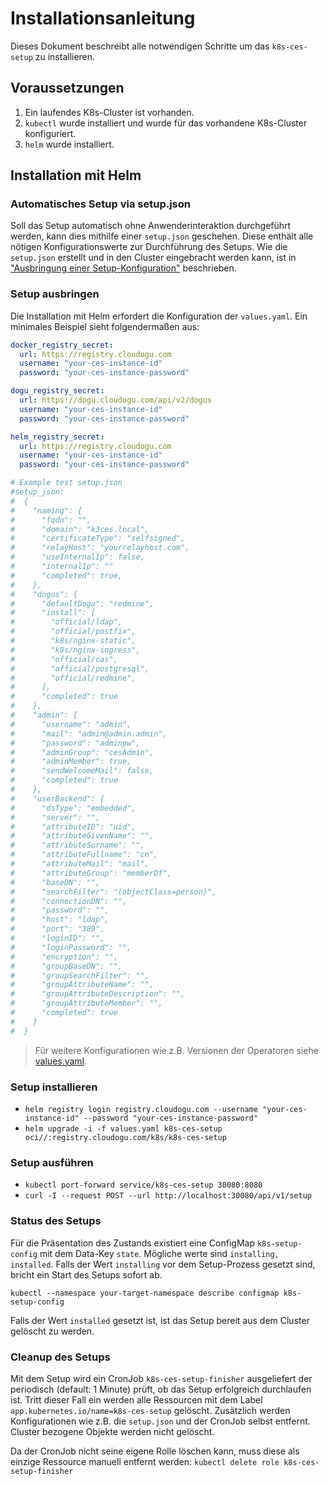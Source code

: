 # Installationsanleitung

Dieses Dokument beschreibt alle notwendigen Schritte um das `k8s-ces-setup` zu installieren.

## Voraussetzungen

1. Ein laufendes K8s-Cluster ist vorhanden.
2. `kubectl` wurde installiert und wurde für das vorhandene K8s-Cluster konfiguriert.
3. `helm` wurde installiert.

## Installation mit Helm

### Automatisches Setup via setup.json

Soll das Setup automatisch ohne Anwenderinteraktion durchgeführt werden, kann dies mithilfe einer `setup.json` geschehen.
Diese enthält alle nötigen Konfigurationswerte zur Durchführung des Setups. Wie die `setup.json` erstellt und in den
Cluster eingebracht werden kann, ist in ["Ausbringung einer Setup-Konfiguration"](custom_setup_configuration_de.md) beschrieben.

### Setup ausbringen

Die Installation mit Helm erfordert die Konfiguration der `values.yaml`. Ein minimales Beispiel sieht folgendermaßen aus:

```yaml
docker_registry_secret:
  url: https://registry.cloudogu.com
  username: "your-ces-instance-id"
  password: "your-ces-instance-password"

dogu_registry_secret:
  url: https://dogu.cloudogu.com/api/v2/dogus
  username: "your-ces-instance-id"
  password: "your-ces-instance-password"

helm_registry_secret:
  url: https://registry.cloudogu.com
  username: "your-ces-instance-id"
  password: "your-ces-instance-password"

# Example test setup.json
#setup_json:
#  {
#    "naming": {
#      "fqdn": "",
#      "domain": "k3ces.local",
#      "certificateType": "selfsigned",
#      "relayHost": "yourrelayhost.com",
#      "useInternalIp": false,
#      "internalIp": ""
#      "completed": true,
#    },
#    "dogus": {
#      "defaultDogu": "redmine",
#      "install": [
#        "official/ldap",
#        "official/postfix",
#        "k8s/nginx-static",
#        "k8s/nginx-ingress",
#        "official/cas",
#        "official/postgresql",
#        "official/redmine",
#      ],
#      "completed": true
#    },
#    "admin": {
#      "username": "admin",
#      "mail": "admin@admin.admin",
#      "password": "adminpw",
#      "adminGroup": "cesAdmin",
#      "adminMember": true,
#      "sendWelcomeMail": false,
#      "completed": true
#    },
#    "userBackend": {
#      "dsType": "embedded",
#      "server": "",
#      "attributeID": "uid",
#      "attributeGivenName": "",
#      "attributeSurname": "",
#      "attributeFullname": "cn",
#      "attributeMail": "mail",
#      "attributeGroup": "memberOf",
#      "baseDN": "",
#      "searchFilter": "(objectClass=person)",
#      "connectionDN": "",
#      "password": "",
#      "host": "ldap",
#      "port": "389",
#      "loginID": "",
#      "loginPassword": "",
#      "encryption": "",
#      "groupBaseDN": "",
#      "groupSearchFilter": "",
#      "groupAttributeName": "",
#      "groupAttributeDescription": "",
#      "groupAttributeMember": "",
#      "completed": true
#    }
#  }
```

> Für weitere Konfigurationen wie z.B. Versionen der Operatoren siehe [values.yaml](https://github.com/cloudogu/k8s-ces-setup/blob/develop/k8s/helm/values.yaml).

### Setup installieren

- `helm registry login registry.cloudogu.com --username "your-ces-instance-id" --password "your-ces-instance-password"`
- `helm upgrade -i -f values.yaml k8s-ces-setup oci//:registry.cloudogu.com/k8s/k8s-ces-setup `

### Setup ausführen

- `kubectl port-forward service/k8s-ces-setup 30080:8080`
- `curl -I --request POST --url http://localhost:30080/api/v1/setup`

### Status des Setups

Für die Präsentation des Zustands existiert eine ConfigMap `k8s-setup-config` mit dem Data-Key
`state`. Mögliche werte sind `installing, installed`. Falls der Wert `installing` vor dem Setup-Prozess gesetzt sind, bricht ein
Start des Setups sofort ab.

`kubectl --namespace your-target-namespace describe configmap k8s-setup-config`

Falls der Wert `installed` gesetzt ist, ist das Setup bereit aus dem Cluster gelöscht zu werden.

### Cleanup des Setups

Mit dem Setup wird ein CronJob `k8s-ces-setup-finisher` ausgeliefert der periodisch (default: 1 Minute) prüft, ob das Setup erfolgreich durchlaufen ist.
Tritt dieser Fall ein werden alle Ressourcen mit dem Label `app.kubernetes.io/name=k8s-ces-setup` gelöscht.
Zusätzlich werden Konfigurationen wie z.B. die `setup.json` und der CronJob selbst entfernt. Cluster bezogene Objekte werden nicht gelöscht.

Da der CronJob nicht seine eigene Rolle löschen kann, muss diese als einzige Ressource manuell entfernt werden:
`kubectl delete role k8s-ces-setup-finisher`
